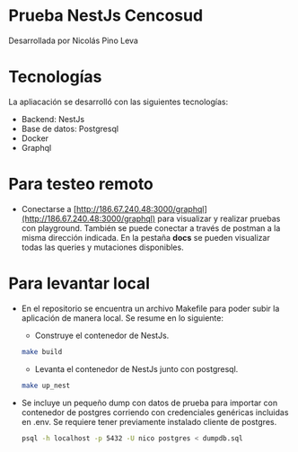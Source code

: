 # Prueba NestJs Cencosud

Desarrollada por Nicolás Pino Leva

# Tecnologías

La apliacación se desarrolló con las siguientes tecnologías:
- Backend: NestJs
- Base de datos: Postgresql
- Docker
- Graphql

# Para testeo remoto
- Conectarse a [http://186.67.240.48:3000/graphql](http://186.67.240.48:3000/graphql) para visualizar y realizar pruebas con playground. También se puede conectar a través de postman a la misma dirección indicada. En la pestaña **docs** se pueden visualizar todas las queries y mutaciones disponibles.

# Para levantar local
- En el repositorio se encuentra un archivo Makefile para poder subir la aplicación de manera local. Se resume en lo siguiente:
    - Construye el contenedor de NestJs.
    ```bash
    make build
    ```
    - Levanta el contenedor de NestJs junto con postgresql.
    ```bash
    make up_nest
    ```

- Se incluye un pequeño dump con datos de prueba para importar con contenedor de postgres corriendo con credenciales genéricas incluidas en .env. Se requiere tener previamente instalado cliente de postgres.
    ```bash
    psql -h localhost -p 5432 -U nico postgres < dumpdb.sql
    ```
